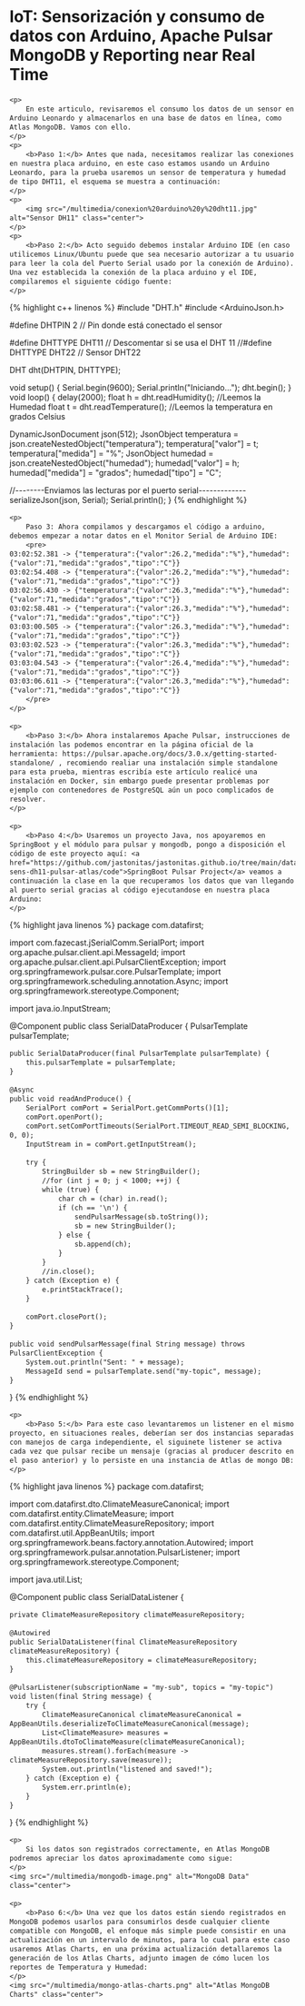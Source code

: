 <html>
<head>
	<title>Tutorial de consumo de datos de un sensor en Arduino Leonardo hacia Atlas MongoDB</title>
</head>
<body>
	<h1>IoT: Sensorización y consumo de datos con Arduino, Apache Pulsar MongoDB y Reporting near Real Time</h1>
	
	<p>
		En este articulo, revisaremos el consumo los datos de un sensor en Arduino Leonardo y almacenarlos en una base de datos en línea, como Atlas MongoDB. Vamos con ello.
	</p>	
	<p>
		<b>Paso 1:</b> Antes que nada, necesitamos realizar las conexiones en nuestra placa arduino, en este caso estamos usando un Arduino Leonardo, para la prueba usaremos un sensor de temperatura y humedad de tipo DHT11, el esquema se muestra a continuación:
	</p>
	<p>
		<img src="/multimedia/conexion%20arduino%20y%20dht11.jpg" alt="Sensor DH11" class="center">
	</p>
	<p>
		<b>Paso 2:</b> Acto seguido debemos instalar Arduino IDE (en caso utilicemos Linux/Ubuntu puede que sea necesario autorizar a tu usuario para leer la cola del Puerto Serial usado por la conexión de Arduino). Una vez establecida la conexión de la placa arduino y el IDE, compilaremos el siguiente código fuente:
	</p>

{% highlight c++  linenos %}
#include "DHT.h"
#include <ArduinoJson.h>

#define DHTPIN 2     // Pin donde está conectado el sensor

#define DHTTYPE DHT11   // Descomentar si se usa el DHT 11
//#define DHTTYPE DHT22   // Sensor DHT22

DHT dht(DHTPIN, DHTTYPE);

void setup() {
  Serial.begin(9600);
  Serial.println("Iniciando...");
  dht.begin();
}
void loop() {
  delay(2000);
  float h = dht.readHumidity(); //Leemos la Humedad
  float t = dht.readTemperature(); //Leemos la temperatura en grados Celsius

  DynamicJsonDocument json(512);
  JsonObject temperatura = json.createNestedObject("temperatura");
  temperatura["valor"] = t;
  temperatura["medida"] = "%";
  JsonObject humedad = json.createNestedObject("humedad");
  humedad["valor"] = h;
  humedad["medida"] = "grados";
  humedad["tipo"] = "C";

  //--------Enviamos las lecturas por el puerto serial-------------
  serializeJson(json, Serial);
  Serial.println();
}
{% endhighlight %}

	<p>
		Paso 3: Ahora compilamos y descargamos el código a arduino, debemos empezar a notar datos en el Monitor Serial de Arduino IDE:
		<pre>
	03:02:52.381 -> {"temperatura":{"valor":26.2,"medida":"%"},"humedad":{"valor":71,"medida":"grados","tipo":"C"}}
	03:02:54.408 -> {"temperatura":{"valor":26.2,"medida":"%"},"humedad":{"valor":71,"medida":"grados","tipo":"C"}}
	03:02:56.430 -> {"temperatura":{"valor":26.3,"medida":"%"},"humedad":{"valor":71,"medida":"grados","tipo":"C"}}
	03:02:58.481 -> {"temperatura":{"valor":26.3,"medida":"%"},"humedad":{"valor":71,"medida":"grados","tipo":"C"}}
	03:03:00.505 -> {"temperatura":{"valor":26.3,"medida":"%"},"humedad":{"valor":71,"medida":"grados","tipo":"C"}}
	03:03:02.523 -> {"temperatura":{"valor":26.3,"medida":"%"},"humedad":{"valor":71,"medida":"grados","tipo":"C"}}
	03:03:04.543 -> {"temperatura":{"valor":26.4,"medida":"%"},"humedad":{"valor":71,"medida":"grados","tipo":"C"}}
	03:03:06.611 -> {"temperatura":{"valor":26.3,"medida":"%"},"humedad":{"valor":71,"medida":"grados","tipo":"C"}}
		</pre>
	</p>

	<p>
		<b>Paso 3:</b> Ahora instalaremos Apache Pulsar, instrucciones de instalación las podemos encontrar en la página oficial de la herramienta: https://pulsar.apache.org/docs/3.0.x/getting-started-standalone/ , recomiendo realiar una instalación simple standalone para esta prueba, mientras escribía este artículo realicé una instalación en Docker, sin embargo puede presentar problemas por ejemplo con contenedores de PostgreSQL aún un poco complicados de resolver.
	</p>
	
	<p>
		<b>Paso 4:</b> Usaremos un proyecto Java, nos apoyaremos en SpringBoot y el módulo para pulsar y mongodb, pongo a disposición el código de este proyecto aquí: <a href="https://github.com/jastonitas/jastonitas.github.io/tree/main/data/iot-sens-dh11-pulsar-atlas/code">SpringBoot Pulsar Project</a> veamos a continuación la clase en la que recuperamos los datos que van llegando al puerto serial gracias al código ejecutandose en nuestra placa Arduino:
	</p>

{% highlight java linenos %}
package com.datafirst;

import com.fazecast.jSerialComm.SerialPort;
import org.apache.pulsar.client.api.MessageId;
import org.apache.pulsar.client.api.PulsarClientException;
import org.springframework.pulsar.core.PulsarTemplate;
import org.springframework.scheduling.annotation.Async;
import org.springframework.stereotype.Component;

import java.io.InputStream;

@Component
public class SerialDataProducer {
    PulsarTemplate pulsarTemplate;

    public SerialDataProducer(final PulsarTemplate pulsarTemplate) {
        this.pulsarTemplate = pulsarTemplate;
    }

    @Async
    public void readAndProduce() {
        SerialPort comPort = SerialPort.getCommPorts()[1];
        comPort.openPort();
        comPort.setComPortTimeouts(SerialPort.TIMEOUT_READ_SEMI_BLOCKING, 0, 0);
        InputStream in = comPort.getInputStream();

        try {
            StringBuilder sb = new StringBuilder();
            //for (int j = 0; j < 1000; ++j) {
            while (true) {
                char ch = (char) in.read();
                if (ch == '\n') {
                    sendPulsarMessage(sb.toString());
                    sb = new StringBuilder();
                } else {
                    sb.append(ch);
                }
            }
            //in.close();
        } catch (Exception e) {
            e.printStackTrace();
        }

        comPort.closePort();
    }

    public void sendPulsarMessage(final String message) throws PulsarClientException {
        System.out.println("Sent: " + message);
        MessageId send = pulsarTemplate.send("my-topic", message);
    }
}
{% endhighlight %}

	<p>
		<b>Paso 5:</b> Para este caso levantaremos un listener en el mismo proyecto, en situaciones reales, deberían ser dos instancias separadas con manejos de carga independiente, el siguinete listener se activa cada vez que pulsar recibe un mensaje (gracias al producer descrito en el paso anterior) y lo persiste en una instancia de Atlas de mongo DB:
	</p>
	
{% highlight java linenos %}
package com.datafirst;

import com.datafirst.dto.ClimateMeasureCanonical;
import com.datafirst.entity.ClimateMeasure;
import com.datafirst.entity.ClimateMeasureRepository;
import com.datafirst.util.AppBeanUtils;
import org.springframework.beans.factory.annotation.Autowired;
import org.springframework.pulsar.annotation.PulsarListener;
import org.springframework.stereotype.Component;

import java.util.List;

@Component
public class SerialDataListener {

    private ClimateMeasureRepository climateMeasureRepository;

    @Autowired
    public SerialDataListener(final ClimateMeasureRepository climateMeasureRepository) {
        this.climateMeasureRepository = climateMeasureRepository;
    }

    @PulsarListener(subscriptionName = "my-sub", topics = "my-topic")
    void listen(final String message) {
        try {
            ClimateMeasureCanonical climateMeasureCanonical = AppBeanUtils.deserializeToClimateMeasureCanonical(message);
            List<ClimateMeasure> measures = AppBeanUtils.dtoToClimateMeasure(climateMeasureCanonical);
            measures.stream().forEach(measure -> climateMeasureRepository.save(measure));
            System.out.println("listened and saved!");
        } catch (Exception e) {
            System.err.println(e);
        }
    }

}
{% endhighlight %}

	<p>
		Si los datos son registrados correctamente, en Atlas MongoDB podremos apreciar los datos aproximadamente como sigue:
	</p>
	<img src="/multimedia/mongodb-image.png" alt="MongoDB Data" class="center">
	
	<p>
		<b>Paso 6:</b> Una vez que los datos están siendo registrados en MongoDB podemos usarlos para consumirlos desde cualquier cliente compatible con MongoDB, el enfoque más simple puede consistir en una actualización en un intervalo de minutos, para lo cual para este caso usaremos Atlas Charts, en una próxima actualización detallaremos la generación de los Atlas Charts, adjunto imagen de cómo lucen los reportes de Temperatura y Humedad:
	</p>
	<img src="/multimedia/mongo-atlas-charts.png" alt="Atlas MongoDB Charts" class="center">
	
</body>
</html>
